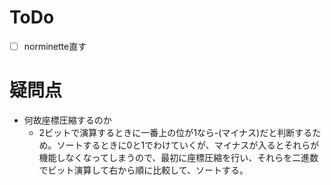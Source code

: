 # ToDo
- [ ] norminette直す

# 疑問点
- 何故座標圧縮するのか
  - 2ビットで演算するときに一番上の位が1なら-(マイナス)だと判断するため。ソートするときに0と1でわけていくが、マイナスが入るとそれらが機能しなくなってしまうので、最初に座標圧縮を行い、それらを二進数でビット演算して右から順に比較して、ソートする。
